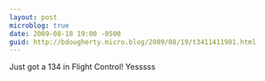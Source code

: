 ```yaml
---
layout: post
microblog: true
date: 2009-08-18 19:00 -0500
guid: http://bdougherty.micro.blog/2009/08/19/t3411411981.html
---
```

Just got a 134 in Flight Control! Yesssss
